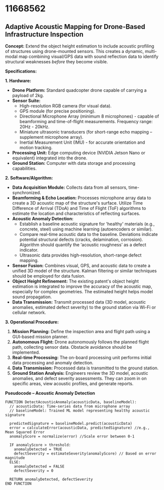# 11668562

## Adaptive Acoustic Mapping for Drone-Based Infrastructure Inspection

**Concept:** Extend the object height estimation to include acoustic profiling of structures using drone-mounted sensors. This creates a dynamic, multi-modal map combining visual/GPS data with sound reflection data to identify structural weaknesses *before* they become visible.

**Specifications:**

**1. Hardware:**

*   **Drone Platform:** Standard quadcopter drone capable of carrying a payload of 2kg.
*   **Sensor Suite:**
    *   High-resolution RGB camera (for visual data).
    *   GPS module (for precise positioning).
    *   Directional Microphone Array (minimum 8 microphones) - capable of beamforming and time-of-flight measurements.  Frequency range: 20Hz - 20kHz.
    *   Miniature ultrasonic transducers (for short-range echo mapping – supplement microphone array).
    *   Inertial Measurement Unit (IMU) - for accurate orientation and motion tracking.
*   **Processing Unit:** Edge computing device (NVIDIA Jetson Nano or equivalent) integrated into the drone.
*   **Ground Station:** Computer with data storage and processing capabilities.

**2. Software/Algorithm:**

*   **Data Acquisition Module:** Collects data from all sensors, time-synchronized.
*   **Beamforming & Echo Location:** Processes microphone array data to create a 3D acoustic map of the structure's surface. Utilize Time Difference of Arrival (TDoA) and Time of Flight (ToF) algorithms to estimate the location and characteristics of reflecting surfaces.
*   **Acoustic Anomaly Detection:**
    *   Establish a baseline acoustic signature for 'healthy' materials (e.g., concrete, steel) using machine learning (autoencoders or similar).
    *   Compare real-time acoustic data to the baseline. Deviations indicate potential structural defects (cracks, delamination, corrosion). Algorithm should quantify the ‘acoustic roughness’ as a defect indicator.
    *   Ultrasonic data provides high-resolution, short-range defect mapping.
*   **Sensor Fusion:** Combines visual, GPS, and acoustic data to create a unified 3D model of the structure.  Kalman filtering or similar techniques should be employed for data fusion.
*   **Object Height Refinement:** The existing patent's object height estimation is integrated to improve the accuracy of the acoustic map, especially for complex geometries. The estimated height helps model sound propagation.
*   **Data Transmission:** Transmit processed data (3D model, acoustic anomalies, estimated defect severity) to the ground station via Wi-Fi or cellular network.

**3. Operational Procedure:**

1.  **Mission Planning:** Define the inspection area and flight path using a GUI-based mission planner.
2.  **Autonomous Flight:** Drone autonomously follows the planned flight path, collecting sensor data.  Obstacle avoidance should be implemented.
3.  **Real-time Processing:** The on-board processing unit performs initial data processing and anomaly detection.
4.  **Data Transmission:** Processed data is transmitted to the ground station.
5.  **Ground Station Analysis:** Engineers review the 3D model, acoustic anomalies, and defect severity assessments.  They can zoom in on specific areas, view acoustic profiles, and generate reports.

**Pseudocode – Acoustic Anomaly Detection**

```
FUNCTION DetectAcousticAnomaly(acousticData, baselineModel):
  // acousticData: Time-series data from microphone array
  // baselineModel: Trained ML model representing healthy acoustic signature

  predictedSignature = baselineModel.predict(acousticData)
  error = calculateError(acousticData, predictedSignature) //e.g., Mean Squared Error
  anomalyScore = normalize(error) //Scale error between 0-1

  IF anomalyScore > threshold:
    anomalyDetected = TRUE
    defectSeverity = estimateSeverity(anomalyScore) // Based on error magnitude
  ELSE:
    anomalyDetected = FALSE
    defectSeverity = 0

  RETURN anomalyDetected, defectSeverity
END FUNCTION
```